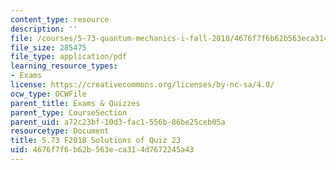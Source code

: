 ```yaml
---
content_type: resource
description: ''
file: /courses/5-73-quantum-mechanics-i-fall-2018/4676f7f6b62b563eca314d7672245a43_MIT5_73F18_quiz23_soln.pdf
file_size: 285475
file_type: application/pdf
learning_resource_types:
- Exams
license: https://creativecommons.org/licenses/by-nc-sa/4.0/
ocw_type: OCWFile
parent_title: Exams & Quizzes
parent_type: CourseSection
parent_uid: a72c23bf-10d3-fac1-556b-86be25ceb05a
resourcetype: Document
title: 5.73 F2018 Solutions of Quiz 23
uid: 4676f7f6-b62b-563e-ca31-4d7672245a43
---
```

